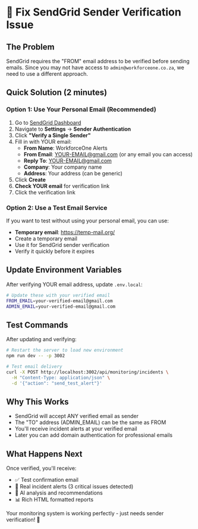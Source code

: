 # 🔧 Fix SendGrid Sender Verification Issue

## The Problem
SendGrid requires the "FROM" email address to be verified before sending emails. Since you may not have access to `admin@workforceone.co.za`, we need to use a different approach.

## Quick Solution (2 minutes)

### Option 1: Use Your Personal Email (Recommended)
1. Go to [SendGrid Dashboard](https://app.sendgrid.com/)
2. Navigate to **Settings** → **Sender Authentication**
3. Click **"Verify a Single Sender"**
4. Fill in with YOUR email:
   - **From Name**: WorkforceOne Alerts
   - **From Email**: YOUR-EMAIL@gmail.com (or any email you can access)
   - **Reply To**: YOUR-EMAIL@gmail.com
   - **Company**: Your company name
   - **Address**: Your address (can be generic)
5. Click **Create**
6. **Check YOUR email** for verification link
7. Click the verification link

### Option 2: Use a Test Email Service
If you want to test without using your personal email, you can use:
- **Temporary email**: https://temp-mail.org/
- Create a temporary email
- Use it for SendGrid sender verification
- Verify it quickly before it expires

## Update Environment Variables

After verifying YOUR email address, update `.env.local`:

```bash
# Update these with your verified email
FROM_EMAIL=your-verified-email@gmail.com
ADMIN_EMAIL=your-verified-email@gmail.com
```

## Test Commands

After updating and verifying:

```bash
# Restart the server to load new environment
npm run dev -- -p 3002

# Test email delivery
curl -X POST http://localhost:3002/api/monitoring/incidents \
  -H "Content-Type: application/json" \
  -d '{"action": "send_test_alert"}'
```

## Why This Works
- SendGrid will accept ANY verified email as sender
- The "TO" address (ADMIN_EMAIL) can be the same as FROM
- You'll receive incident alerts at your verified email
- Later you can add domain authentication for professional emails

## What Happens Next
Once verified, you'll receive:
- ✅ Test confirmation email
- 🚨 Real incident alerts (3 critical issues detected)
- 🤖 AI analysis and recommendations
- 📊 Rich HTML formatted reports

Your monitoring system is working perfectly - just needs sender verification! 🚀